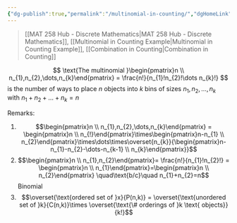 ```yaml
---
{"dg-publish":true,"permalink":"/multinomial-in-counting/","dgHomeLink":true,"dgPassFrontmatter":false,"dgShowLocalGraph":true}
---
```


> [[MAT 258 Hub - Discrete Mathematics|MAT 258 Hub - Discrete Mathematics]], [[Multinomial in Counting Example|Multinomial in Counting Example]], [[Combination in Counting|Combination in Counting]]

$$
\text{The multinomial }\begin{pmatrix}n \\ n_{1},n_{2},\dots,n_{k}\end{pmatrix} = \frac{n!}{n_{1}!n_{2}!\dots n_{k}!}
$$
is the number of ways to place $n$ objects into $k$ bins of sizes $n_{1}, n_{2}, \dots, n_{k}$ with $n_{1}+n_{2}+\dots+n_{k}=n$

Remarks:
1) $$\begin{pmatrix}n \\ n_{1},n_{2},\dots,n_{k}\end{pmatrix} = \begin{pmatrix}n \\ n_{!}\end{pmatrix}\times\begin{pmatrix}n-n_{1} \\ n_{2}\end{pmatrix}\times\dots\times\overset{n_{k}}{\begin{pmatrix}n-n_{1}-n_{2}-\dots-n_{k-1} \\ n_{k}\end{pmatrix}}$$
2) $$\begin{pmatrix}n \\ n_{1},n_{2}\end{pmatrix}= \frac{n!}{n_{1}!n_{2}!} = \begin{pmatrix}n \\ n_{1}\end{pmatrix}=\begin{pmatrix}n \\ n_{2}\end{pmatrix} \quad\text{b/c}\quad n_{1}+n_{2}=n$$ Binomial
3) $$\overset{\text{ordered set of }x}{P(n,k)} = \overset{\text{unordered set of }k}{C(n,k)}\times \overset{\text{\# orderings of }k \text{ objects}}{k!}$$

